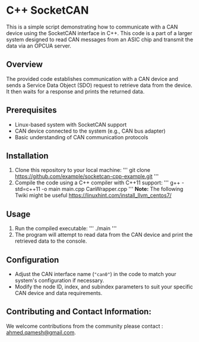 
# C++ SocketCAN 
This is a simple script demonstrating how to communicate with a CAN device using the SocketCAN interface in C++. This code is a part of a larger system designed to read CAN messages from an ASIC chip and transmit the data via an OPCUA server.


## Overview
The provided code establishes communication with a CAN device and sends a Service Data Object (SDO) request to retrieve data from the device. It then waits for a response and prints the returned data.

## Prerequisites
- Linux-based system with SocketCAN support
- CAN device connected to the system (e.g., CAN bus adapter)
- Basic understanding of CAN communication protocols

## Installation
1. Clone this repository to your local machine:
'''
git clone https://github.com/example/socketcan-cpp-example.git
'''
2. Compile the code using a C++ compiler with C++11 support:
'''
g++ -std=c++11 -o main main.cpp CanWrapper.cpp
'''
**Note:** The following Twiki might be useful https://linuxhint.com/install_llvm_centos7/

## Usage
1. Run the compiled executable:
'''
./main
'''
2. The program will attempt to read data from the CAN device and print the retrieved data to the console.

## Configuration
- Adjust the CAN interface name (`"can0"`) in the code to match your system's configuration if necessary.
- Modify the node ID, index, and subindex parameters to suit your specific CAN device and data requirements.

## Contributing and Contact Information:
We welcome contributions from the community please contact : ahmed.qamesh@gmail.com.
